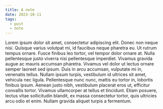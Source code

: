 ```yaml
---
title: A note
date: 2023-10-11
tags:
  - post
  - note
---
```

Lorem ipsum dolor sit amet, consectetur adipiscing elit. Donec non neque nisi. Quisque varius volutpat mi, id faucibus neque pharetra eu. Ut rutrum tempus ornare. Fusce finibus leo tortor, vel tempor dolor ornare at. Nulla pellentesque justo viverra nisi pellentesque imperdiet. Vivamus gravida augue ac mauris accumsan pharetra. Vivamus vel dolor ut lectus ornare semper laoreet sed ipsum. Duis in arcu accumsan, vulputate mi in, venenatis tellus. Nullam ipsum turpis, vestibulum id ultrices sit amet, vehicula nec ligula. Pellentesque nunc nunc, mattis eu tortor in, lobortis finibus ipsum. Aenean justo nibh, vestibulum placerat eros ut, efficitur convallis tortor. Vivamus ullamcorper at tellus et tincidunt. Etiam posuere, lectus vitae sollicitudin blandit, ex massa consectetur tortor, quis ultricies arcu odio et enim. Nullam gravida aliquet turpis a fermentum.
